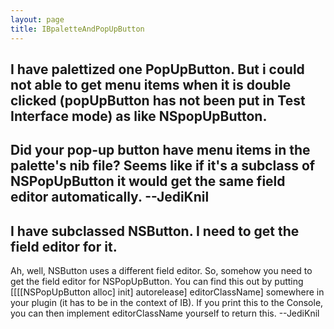 ```yaml
---
layout: page
title: IBpaletteAndPopUpButton
---
```


I have palettized one PopUpButton. But i could not able to get menu items when it is double clicked (popUpButton has not been put in Test Interface mode) as like NSpopUpButton. 
----
Did your pop-up button have menu items in the palette's nib file? Seems like if it's a subclass of NSPopUpButton it would get the same field editor automatically. --JediKnil
----
I have subclassed NSButton. I need to get the field editor for it.
----
Ah, well, NSButton uses a different field editor. So, somehow you need to get the field editor for NSPopUpButton. You can find this out by putting     [[[[NSPopUpButton alloc] init] autorelease] editorClassName] somewhere in your plugin (it has to be in the context of IB). If you print this to the Console, you can then implement editorClassName yourself to return this. --JediKnil

